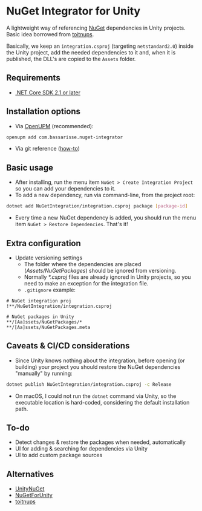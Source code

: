 # NuGet Integrator for Unity

A lightweight way of referencing [NuGet](https://docs.microsoft.com/en-us/nuget/what-is-nuget) dependencies in Unity projects. Basic idea borrowed from [toitnups](https://github.com/tomzorz/toitnups).

Basically, we keep an `integration.csproj` (targeting `netstandard2.0`) inside the Unity project, add the needed dependencies to it and, when it is published, the DLL's are copied to the `Assets` folder.

## Requirements

- [.NET Core SDK 2.1 or later](https://dotnet.microsoft.com/en-us/download)

## Installation options

- Via [OpenUPM](https://openupm.com) (recommended):
```bash
openupm add com.bassarisse.nuget-integrator
```
- Via git reference ([how-to](https://docs.unity3d.com/Manual/upm-ui-giturl.html))

## Basic usage

- After installing, run the menu item `NuGet > Create Integration Project` so you can add your dependencies to it.
- To add a new dependency, run via command-line, from the project root:
```bash
dotnet add NuGetIntegration/integration.csproj package [package-id]
```
- Every time a new NuGet dependency is added, you should run the menu item `NuGet > Restore Dependencies`. That's it!

## Extra configuration

- Update versioning settings
  - The folder where the dependencies are placed (_Assets/NuGetPackages_) should be ignored from versioning.
  - Normally _*.csproj_ files are already ignored in Unity projects, so you need to make an exception for the integration file.
  - `.gitignore` example:
```
# NuGet integration proj
!**/NuGetIntegration/integration.csproj

# NuGet packages in Unity
**/[Aa]ssets/NuGetPackages/*
**/[Aa]ssets/NuGetPackages.meta
```

## Caveats & CI/CD considerations

- Since Unity knows nothing about the integration, before opening (or building) your project you should restore the NuGet dependencies "manually" by running:
```bash
dotnet publish NuGetIntegration/integration.csproj -c Release
```
- On macOS, I could not run the `dotnet` command via Unity, so the executable location is hard-coded, considering the default installation path.

## To-do

- Detect changes & restore the packages when needed, automatically
- UI for adding & searching for dependencies via Unity
- UI to add custom package sources

## Alternatives

- [UnityNuGet](https://github.com/xoofx/UnityNuGet)
- [NuGetForUnity](https://github.com/GlitchEnzo/NuGetForUnity)
- [toitnups](https://github.com/tomzorz/toitnups)
